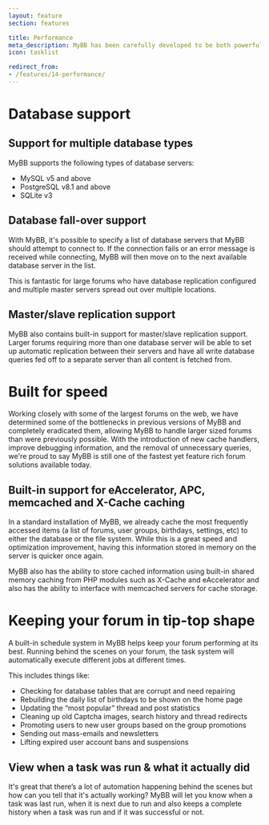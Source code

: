 ```yaml
---
layout: feature
section: features

title: Performance
meta_description: MyBB has been carefully developed to be both powerful and extremely efficient.
icon: tasklist

redirect_from:
- /features/14-performance/
---
```


# Database support

## Support for multiple database types

MyBB supports the following types of database servers:

* MySQL v5 and above
* PostgreSQL v8.1 and above
* SQLite v3

## Database fall-over support

With MyBB, it's possible to specify a list of database servers that MyBB should attempt to connect to. If the connection fails or an error message is received while connecting, MyBB will then move on to the next available database server in the list.

This is fantastic for large forums who have database replication configured and multiple master servers spread out over multiple locations.

## Master/slave replication support

MyBB also contains built-in support for master/slave replication support. Larger forums requiring more than one database server will be able to set up automatic replication between their servers and have all write database queries fed off to a separate server than all content is fetched from.


# Built for speed

Working closely with some of the largest forums on the web, we have determined some of the bottlenecks in previous versions of MyBB and completely eradicated them, allowing MyBB to handle larger sized forums than were previously possible. With the introduction of new cache handlers, improve debugging information, and the removal of unnecessary queries, we're proud to say MyBB is still one of the fastest yet feature rich forum solutions available today.

## Built-in support for eAccelerator, APC, memcached and X-Cache caching

In a standard installation of MyBB, we already cache the most frequently accessed items (a list of forums, user groups, birthdays, settings, etc) to either the database or the file system. While this is a great speed and optimization improvement, having this information stored in memory on the server is quicker once again.

MyBB also has the ability to store cached information using built-in shared memory caching from PHP modules such as X-Cache and eAccelerator and also has the ability to interface with memcached servers for cache storage.

# Keeping your forum in tip-top shape

A built-in schedule system in MyBB helps keep your forum performing at its best. Running behind the scenes on your forum, the task system will automatically execute different jobs at different times.

This includes things like:

* Checking for database tables that are corrupt and need repairing
* Rebuilding the daily list of birthdays to be shown on the home page
* Updating the “most popular” thread and post statistics
* Cleaning up old Captcha images, search history and thread redirects
* Promoting users to new user groups based on the group promotions
* Sending out mass-emails and newsletters
* Lifting expired user account bans and suspensions

## View when a task was run & what it actually did
It's great that there’s a lot of automation happening behind the scenes but how can you tell that it's actually working? MyBB will let you know when a task was last run, when it is next due to run and also keeps a complete history when a task was run and if it was successful or not.
